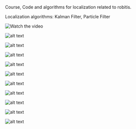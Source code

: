 Course, Code and algorithms for localization related to robitis.

Localization algorithms: Kalman Filter, Particle Filter

![Watch the video](https://youtu.be/fo40xXkGWSk)

![alt text](https://github.com/mengarena/Robotics/blob/master/Robotics_EstimationLearning/ParticleFilter_Localization_LiDAR/RobotLocalization_1_1.png)

![alt text](https://github.com/mengarena/Robotics/blob/master/Robotics_EstimationLearning/ParticleFilter_Localization_LiDAR/RobotLocalization_1_2.png)

![alt text](https://github.com/mengarena/Robotics/blob/master/Robotics_EstimationLearning/ParticleFilter_Localization_LiDAR/RobotLocalization_1_3.png)

![alt text](https://github.com/mengarena/Robotics/blob/master/Robotics_EstimationLearning/ParticleFilter_Localization_LiDAR/RobotLocalization_1_4.png)

![alt text](https://github.com/mengarena/Robotics/blob/master/Robotics_EstimationLearning/ParticleFilter_Localization_LiDAR/RobotLocalization_1_5.png)

![alt text](https://github.com/mengarena/Robotics/blob/master/Robotics_EstimationLearning/ParticleFilter_Localization_LiDAR/RobotLocalization_2_1.png)

![alt text](https://github.com/mengarena/Robotics/blob/master/Robotics_EstimationLearning/ParticleFilter_Localization_LiDAR/RobotLocalization_2_2.png)

![alt text](https://github.com/mengarena/Robotics/blob/master/Robotics_EstimationLearning/ParticleFilter_Localization_LiDAR/RobotLocalization_2_3.png)

![alt text](https://github.com/mengarena/Robotics/blob/master/Robotics_EstimationLearning/ParticleFilter_Localization_LiDAR/RobotLocalization_2_4.png)

![alt text](https://github.com/mengarena/Robotics/blob/master/Robotics_EstimationLearning/ParticleFilter_Localization_LiDAR/RobotLocalization_2_5.png)
